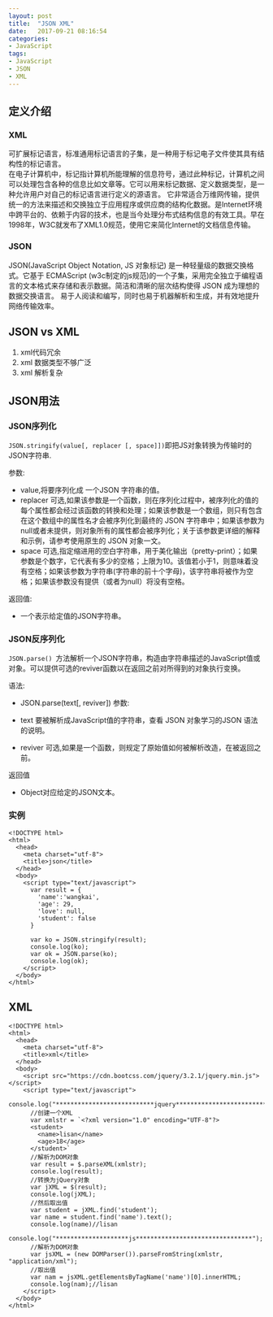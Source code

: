 ```yaml
---
layout: post
title:  "JSON XML"
date:   2017-09-21 08:16:54
categories:
- JavaScript
tags:
- JavaScript
- JSON
- XML
---
```








## 定义介绍

### XML

可扩展标记语言，标准通用标记语言的子集，是一种用于标记电子文件使其具有结构性的标记语言。      
在电子计算机中，标记指计算机所能理解的信息符号，通过此种标记，计算机之间可以处理包含各种的信息比如文章等。它可以用来标记数据、定义数据类型，是一种允许用户对自己的标记语言进行定义的源语言。 它非常适合万维网传输，提供统一的方法来描述和交换独立于应用程序或供应商的结构化数据。是Internet环境中跨平台的、依赖于内容的技术，也是当今处理分布式结构信息的有效工具。早在1998年，W3C就发布了XML1.0规范，使用它来简化Internet的文档信息传输。    

### JSON

JSON(JavaScript Object Notation, JS 对象标记) 是一种轻量级的数据交换格式。它基于 ECMAScript (w3c制定的js规范)的一个子集，采用完全独立于编程语言的文本格式来存储和表示数据。简洁和清晰的层次结构使得 JSON 成为理想的数据交换语言。 易于人阅读和编写，同时也易于机器解析和生成，并有效地提升网络传输效率。

##  JSON vs XML

1. xml代码冗余
2. xml 数据类型不够广泛
3. xml 解析复杂

## JSON用法

### JSON序列化

`JSON.stringify(value[, replacer [, space]])`即把JS对象转换为传输时的JSON字符串.

参数:

- value,将要序列化成 一个JSON 字符串的值。
- replacer 可选,如果该参数是一个函数，则在序列化过程中，被序列化的值的每个属性都会经过该函数的转换和处理；如果该参数是一个数组，则只有包含在这个数组中的属性名才会被序列化到最终的 JSON 字符串中；如果该参数为null或者未提供，则对象所有的属性都会被序列化；关于该参数更详细的解释和示例，请参考使用原生的 JSON 对象一文。
- space 可选,指定缩进用的空白字符串，用于美化输出（pretty-print）；如果参数是个数字，它代表有多少的空格；上限为10。该值若小于1，则意味着没有空格；如果该参数为字符串(字符串的前十个字母)，该字符串将被作为空格；如果该参数没有提供（或者为null）将没有空格。

返回值:

- 一个表示给定值的JSON字符串。

### JSON反序列化

`JSON.parse() `方法解析一个JSON字符串，构造由字符串描述的JavaScript值或对象。可以提供可选的reviver函数以在返回之前对所得到的对象执行变换。

语法:

- JSON.parse(text[, reviver])
参数:

- text 要被解析成JavaScript值的字符串，查看 JSON 对象学习的JSON 语法的说明。
- reviver 可选,如果是一个函数，则规定了原始值如何被解析改造，在被返回之前。

返回值

- Object对应给定的JSON文本。

### 实例

```
<!DOCTYPE html>
<html>
  <head>
    <meta charset="utf-8">
    <title>json</title>
  </head>
  <body>
    <script type="text/javascript">
      var result = {
        'name':'wangkai',
        'age': 29,
        'love': null,
        'student': false
      }

      var ko = JSON.stringify(result);
      console.log(ko);
      var ok = JSON.parse(ko);
      console.log(ok);
    </script>
  </body>
</html>
```

## XML

```
<!DOCTYPE html>
<html>
  <head>
    <meta charset="utf-8">
    <title>xml</title>
  </head>
  <body>
    <script src="https://cdn.bootcss.com/jquery/3.2.1/jquery.min.js"></script>
    <script type="text/javascript">
    console.log("***************************jquery*************************");
      //创建一个XML
      var xmlstr = `<?xml version="1.0" encoding="UTF-8"?>
      <student>
        <name>lisan</name>
        <age>18</age>
      </student>`
      //解析为DOM对象
      var result = $.parseXML(xmlstr);
      console.log(result);
      //转换为jQuery对象
      var jXML = $(result);
      console.log(jXML);
      //然后取出值
      var student = jXML.find('student');
      var name = student.find('name').text();
      console.log(name)//lisan
      console.log("********************js********************************");
      //解析为DOM对象
      var jsXML = (new DOMParser()).parseFromString(xmlstr, "application/xml");
      //取出值
      var nam = jsXML.getElementsByTagName('name')[0].innerHTML;
      console.log(nam);//lisan
    </script>
  </body>
</html>
```
